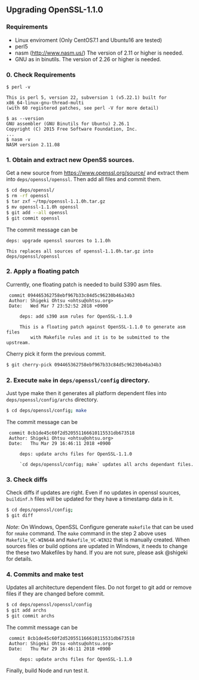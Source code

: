 ## Upgrading OpenSSL-1.1.0

### Requirements
- Linux enviroment (Only CentOS7.1 and Ubuntu16 are tested)
- perl5
- nasm (http://www.nasm.us/)  The version of 2.11 or higher is needed.
- GNU as in binutils. The version of 2.26 or higher is needed.

### 0. Check Requirements

```
$ perl -v

This is perl 5, version 22, subversion 1 (v5.22.1) built for
x86_64-linux-gnu-thread-multi
(with 60 registered patches, see perl -V for more detail)

$ as --version
GNU assembler (GNU Binutils for Ubuntu) 2.26.1
Copyright (C) 2015 Free Software Foundation, Inc.
...
$ nasm -v
NASM version 2.11.08
```
### 1. Obtain and extract new OpenSS sources.

Get a new source from  https://www.openssl.org/source/ and extract
them into `deps/openssl/openssl`. Then add all files and commit them.

```sh
$ cd deps/openssl/
$ rm -rf openssl
$ tar zxf ~/tmp/openssl-1.1.0h.tar.gz
$ mv openssl-1.1.0h openssl
$ git add --all openssl
$ git commit openssl
````
The commit message can be

```
deps: upgrade openssl sources to 1.1.0h

This replaces all sources of openssl-1.1.0h.tar.gz into
deps/openssl/openssl
```
### 2. Apply a floating patch

Currently, one floating patch is needed to build S390 asm files.
```
 commit 094465362758ebf967b33c84d5c96230b46a34b3
 Author: Shigeki Ohtsu <ohtsu@ohtsu.org>
 Date:   Wed Mar 7 23:52:52 2018 +0900

     deps: add s390 asm rules for OpenSSL-1.1.0

     This is a floating patch against OpenSSL-1.1.0 to generate asm files
         with Makefile rules and it is to be submitted to the upstream.
```

Cherry pick it form the previous commit.
```sh
$ git cherry-pick 094465362758ebf967b33c84d5c96230b46a34b3
```
### 2. Execute `make` in `deps/openssl/config` directory.

Just type make then it generates all platform dependent files into
`deps/openssl/config/archs` directory.

```sh
$ cd deps/openssl/config; make
```

The commit message can be
```
 commit 8cb1de45c60f2d520551166610115531db673518
 Author: Shigeki Ohtsu <ohtsu@ohtsu.org>
 Date:   Thu Mar 29 16:46:11 2018 +0900

     deps: update archs files for OpenSSL-1.1.0

     `cd deps/openssl/config; make` updates all archs dependant files.
```
### 3. Check diffs

Check diffs if updates are right. Even if no updates in openssl
sources, `buildinf.h` files will be updated for they have a timestamp
data in it.
```sh
$ cd deps/openssl/config;
$ git diff
```

*Note*: On Windows, OpenSSL Configure generate `makefile` that can be
 used for `nmake` command. The `make` command in the step 2 above uses
  `Makefile_VC-WIN64A` and `Makefile_VC-WIN32` that is manually
 created. When sources files or build options are updated in Windows,
 it needs to change the these two Makefiles by hand. If you are not
 sure, please ask @shigeki for details.
### 4. Commits and make test

Updates all architecture dependent files. Do not forget to git add or remove
files if they are changed before commit.
```sh
$ cd deps/openssl/openssl/config
$ git add archs
$ git commit archs
```

The commit message can be
```
 commit 8cb1de45c60f2d520551166610115531db673518
 Author: Shigeki Ohtsu <ohtsu@ohtsu.org>
 Date:   Thu Mar 29 16:46:11 2018 +0900

     deps: update archs files for OpenSSL-1.1.0
```

Finally, build Node and run test it.
